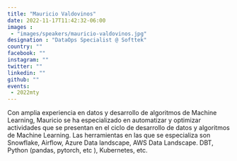 ```yaml
---
title: "Mauricio Valdovinos"
date: 2022-11-17T11:42:32-06:00
images : 
 - "images/speakers/mauricio-valdovinos.jpg"
designation : "DataOps Specialist @ Softtek"
country: ""
facebook: ""
instagram: ""
twitter: ""
linkedin: ""
github: ""
events: 
 - 2022mty
---
```


Con amplia experiencia en datos y desarrollo de algoritmos de Machine Learning, Mauricio se ha especializado en automatizar y optimizar actividades que se presentan en el ciclo de desarrollo de datos y algoritmos de Machine Learning. Las herramientas en las que se especializa son Snowflake, Airflow, Azure Data landscape, AWS Data Landscape. DBT, Python (pandas, pytorch, etc ), Kubernetes, etc. 